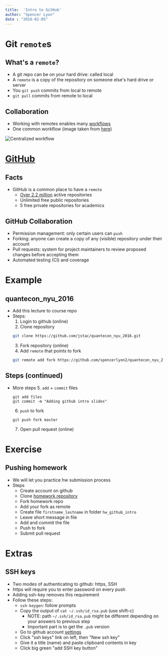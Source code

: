 ```yaml
---
title:  'Intro to GitHub'
author: "Spencer Lyon"
date : "2016-02-05"
---
```


# Git `remote`s

## What's a `remote`?

- A git repo can be on your hard drive: called local
- A `remote` is a copy of the repository on someone else's hard drive or server
- You `git push` commits from local to remote
- `git pull` commits from remote to local

## Collaboration

- Working with remotes enables many [workflows](https://git-scm.com/book/en/v2/Distributed-Git-Distributed-Workflows)
- One common workflow (image taken from [here](https://git-scm.com/book/en/v2/Distributed-Git-Distributed-Workflows))

![Centralized workflow](images/git_centralized_workflow.png)

# [GitHub](https://github.com)

## Facts

- GitHub is a common place to have a `remote`
    - [Over 2.2 million](http://githut.info) active repositories
    - Unlimited free public repositories
    - 5 free private repositories for academics

## GitHub Collaboration

- Permission management: only certain users can `push`
- Forking: anyone can create a copy of any (visible) repository under their account
- Pull requests: system for project maintainers to review proposed changes before accepting them
- Automated testing (CI) and coverage

# Example

## quantecon_nyu_2016

- Add this lecture to course repo
- Steps:
    1. Login to github (online)
    2. Clone repository
    ```sh
    git clone https://github.com/jstac/quantecon_nyu_2016.git
    ```
    3. Fork repository (online)
    4. Add `remote` that points to fork
    ```sh
    git remote add fork https://github.com/spencerlyon2/quantecon_nyu_2016.git
    ```

## Steps (continued)

- More steps
    5. `add` + `commit` files
    ```
    git add files
    git commit -m "Adding github intro slides"
    ```
    6. `push` to fork
    ```
    git push fork master
    ```
    7. Open pull request (online)

# Exercise

## Pushing homework

- We will let you practice hw submission process
- Steps
    - Create account on github
    - Clone [homework repository](https://github.com/jstac/quantecon_nyu_2016_homework)
    - Fork homework repo
    - Add your fork as remote
    - Create file `firstname_lastname` in folder `hw_github_intro`
    - Leave short message in file
    - Add and commit the file
    - Push to fork
    - Submit pull request


# Extras

## SSH keys

- Two modes of authenticating to github: https, SSH
- https will require you to enter password on every push
- Adding ssh-key removes this requirement
- Follow these steps:
    - `ssh-keygen`: follow prompts
    - Copy the output of `cat ~/.ssh/id_rsa.pub` (use shift-c)
        - NOTE: path `~/.ssh/id_rsa.pub` might be different depending on your answers to previous step
        - Important part is to get the `.pub` version
    - Go to github account [settings](https://github.com/settings/profile)
    - Click "ssh keys" link on left, then "New ssh key"
    - Give it a title (name) and paste clipboard contents in key
    - Click big green "add SSH key button"
